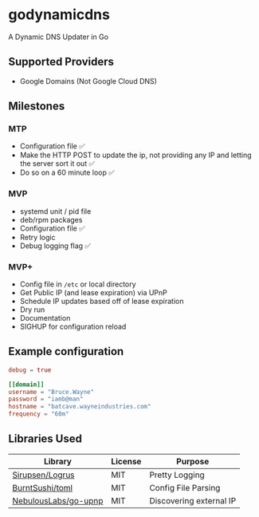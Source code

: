 # godynamicdns
A Dynamic DNS Updater in Go

## Supported Providers
- Google Domains (Not Google Cloud DNS)

## Milestones
### MTP
- Configuration file ✅
- Make the HTTP POST to update the ip, not providing any IP and letting the server sort it out ✅
- Do so on a 60 minute loop ✅

### MVP
- systemd unit / pid file
- deb/rpm packages
- Configuration file ✅
- Retry logic
- Debug logging flag ✅

### MVP+
- Config file in `/etc` or local directory
- Get Public IP (and lease expiration) via UPnP
- Schedule IP updates based off of lease expiration
- Dry run
- Documentation
- SIGHUP for configuration reload

## Example configuration

```toml
debug = true

[[domain]]
username = "Bruce.Wayne"
password = "iamb@man"
hostname = "batcave.wayneindustries.com"
frequency = "60m"
```


## Libraries Used
| Library | License | Purpose | 
| ------- | ------- | ------- | 
| [Sirupsen/Logrus](https://github.com/Sirupsen/logrus) | MIT | Pretty Logging | 
| [BurntSushi/toml](https://github.com/BurntSushi/toml) | MIT | Config File Parsing | 
| [NebulousLabs/go-upnp](https://gitlab.com/NebulousLabs/go-upnp) | MIT | Discovering external IP |

